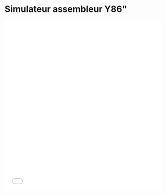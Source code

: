 # Simulateur assembleur Y86"

<iframe src="/xtra/y86jsv2/index.html" frameborder="0" scrolling="auto" style="width: 100%; height: 550px;"></iframe>
